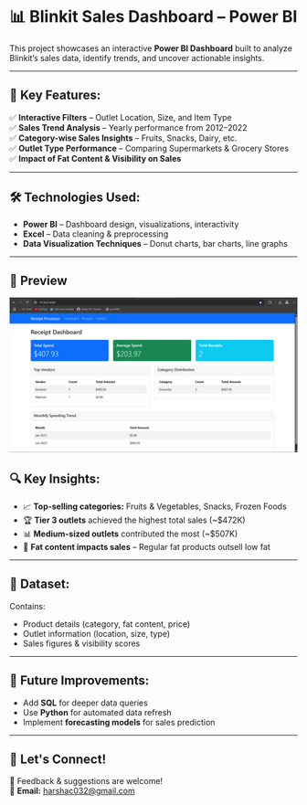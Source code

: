# 📊 Blinkit Sales Dashboard – Power BI

This project showcases an interactive **Power BI Dashboard** built to analyze Blinkit’s sales data, identify trends, and uncover actionable insights.

---

## 📌 Key Features:
✅ **Interactive Filters** – Outlet Location, Size, and Item Type  
✅ **Sales Trend Analysis** – Yearly performance from 2012–2022  
✅ **Category-wise Sales Insights** – Fruits, Snacks, Dairy, etc.  
✅ **Outlet Type Performance** – Comparing Supermarkets & Grocery Stores  
✅ **Impact of Fat Content & Visibility on Sales**  

---

## 🛠 Technologies Used:
- **Power BI** – Dashboard design, visualizations, interactivity  
- **Excel** – Data cleaning & preprocessing  
- **Data Visualization Techniques** – Donut charts, bar charts, line graphs  

---

## 📸 Preview

<div align="center">
  <img src="https://github.com/Harsha-032/OCR_PROJECT/raw/main/screenshots/dashboard.png">
</div>


## 🔍 Key Insights:
- 📈 **Top-selling categories:** Fruits & Vegetables, Snacks, Frozen Foods  
- 🏆 **Tier 3 outlets** achieved the highest total sales (~$472K)  
- 📊 **Medium-sized outlets** contributed the most (~$507K)  
- 👀 **Fat content impacts sales** – Regular fat products outsell low fat  

---

## 📂 Dataset:
Contains:  
- Product details (category, fat content, price)  
- Outlet information (location, size, type)  
- Sales figures & visibility scores  

---

## 🎯 Future Improvements:
- Add **SQL** for deeper data queries  
- Use **Python** for automated data refresh  
- Implement **forecasting models** for sales prediction  

---

## 🤝 Let's Connect!
💬 Feedback & suggestions are welcome!  
📧 **Email:** harshac032@gmail.com  
